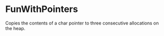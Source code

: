 # FunWithPointers
Copies the contents of a char pointer to three consecutive allocations on the heap. 
